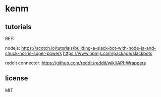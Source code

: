 # kenm

## tutorials

REF:

nodejs:
https://scotch.io/tutorials/building-a-slack-bot-with-node-js-and-chuck-norris-super-powers
https://www.npmjs.com/package/slackbots

reddit connector:
https://github.com/reddit/reddit/wiki/API-Wrappers

## license

MIT

